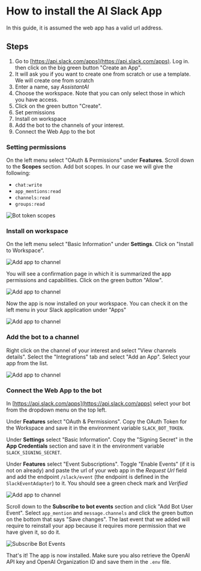 # How to install the AI Slack App

In this guide, it is assumed the web app has a valid url address.

## Steps
1. Go to [https://api.slack.com/apps](https://api.slack.com/apps). Log in. then click on the big green button "Create an App".
2. It will ask you if you want to create one from scratch or use a template. We will create one from scratch
3. Enter a name, say *AssistantAI*
4. Choose the workspace. Note that you can only select those in which you have access.
5. Click on the green button "Create".
6. Set permissions 
7. Install on workspace
8. Add the bot to the channels of your interest.
9. Connect the Web App to the bot

### Setting permissions
On the left menu select "OAuth & Permissions" under **Features**. Scroll down to the **Scopes** section. 
Add bot scopes. In our case we will give the following:
-  `chat:write`
-  `app_mentions:read`
-  `channels:read`
-  `groups:read`

![Bot token scopes](screenshots/Slack_BotTokenScopes.png)

### Install on workspace
On the left menu select "Basic Information" under **Settings**. Click on "Install to Workspace".

![Add app to channel](screenshots/Slack_BasicInformation-Install.png)

You will see a confirmation page in which it is summarized the app permissions and capabilities. Click on the green button "Allow".

![Add app to channel](screenshots/Slack_allow.png)

Now the app is now installed on your workspace. You can check it on the left menu in your Slack application under "Apps"

![Add app to channel](screenshots/Slack_Apps_menu.png)

### Add the bot to a channel
Right click on the channel of your interest and select "View channels details". Select the "Integrations" tab and select "Add an App". Select your app from the list.

![Add app to channel](screenshots/Slack_addAppToChannel.png)

### Connect the Web App to the bot
In [https://api.slack.com/apps](https://api.slack.com/apps) select your bot from the dropdown menu on the top left. 

Under **Features** select "OAuth & Permissions". Copy the OAuth Token for the Workspace and save it in the environment variable `SLACK_BOT_TOKEN`.

Under **Settings** select "Basic Information". Copy the "Signing Secret" in the **App Credentials** section and save it in the environment variable `SLACK_SIGNING_SECRET`.

Under **Features** select "Event Subscriptions". Toggle "Enable Events" (if it is not on already) and paste the url of your web app in the *Request Url* field and add the endpoint `/slack/event` (the endpoint is defined in the `SlackEventAdapter`) to it. You should see a green check mark and *Verified*

![Add app to channel](screenshots/Slack_eventVerified.png)

Scroll down to the **Subscribe to bot events** section and click "Add Bot User Event". Select `app_mention` and `message.channels` and click the green button on the bottom that says "Save changes". The last event that we added will require to reinstall your app because it requires more permission that we have given it, so do it. 

![Subscribe Bot Events](screenshots/Slack_subscribeBotEvents.png)

That's it! The app is now installed. Make sure you also retrieve the OpenAI API key and OpenAI Organization ID and save them in the `.env` file. 